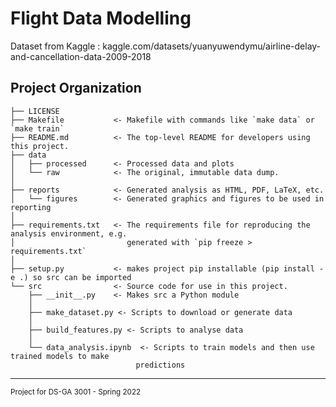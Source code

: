 Flight Data Modelling
==============================

Dataset from Kaggle : kaggle.com/datasets/yuanyuwendymu/airline-delay-and-cancellation-data-2009-2018

Project Organization
------------

    ├── LICENSE
    ├── Makefile           <- Makefile with commands like `make data` or `make train`
    ├── README.md          <- The top-level README for developers using this project.
    ├── data
    │   ├── processed      <- Processed data and plots
    │   └── raw            <- The original, immutable data dump.
    │
    ├── reports            <- Generated analysis as HTML, PDF, LaTeX, etc.
    │   └── figures        <- Generated graphics and figures to be used in reporting
    │
    ├── requirements.txt   <- The requirements file for reproducing the analysis environment, e.g.
    │                         generated with `pip freeze > requirements.txt`
    │
    ├── setup.py           <- makes project pip installable (pip install -e .) so src can be imported
    └── src                <- Source code for use in this project.
        ├── __init__.py    <- Makes src a Python module
        │
        ├── make_dataset.py <- Scripts to download or generate data
        │
        ├── build_features.py <- Scripts to analyse data
        │
        └── data_analysis.ipynb  <- Scripts to train models and then use trained models to make
                                predictions


--------

<p><small>Project for DS-GA 3001 - Spring 2022</small></p>

